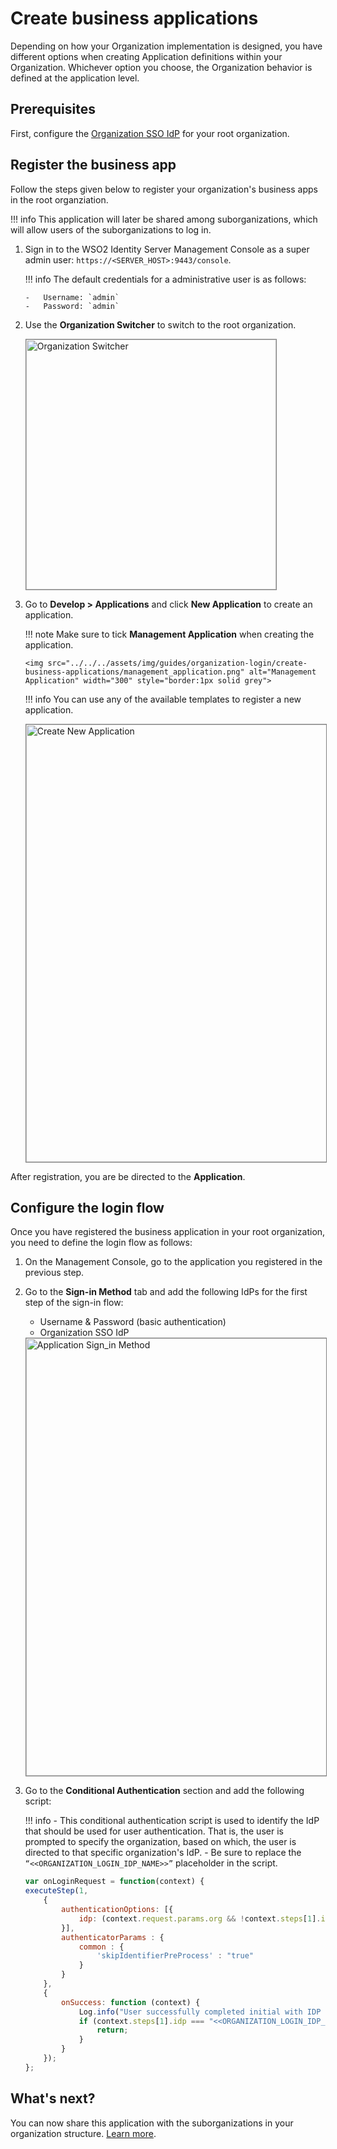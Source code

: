 # Create business applications

Depending on how your Organization implementation is designed, you have different options when creating Application definitions within your Organization. Whichever option you choose, the Organization behavior is defined at the application level.

## Prerequisites

First, configure the [Organization SSO IdP](../configure-organization-idp) for your root organization.

## Register the business app

Follow the steps given below to register your organization's business apps in the root organziation.

!!! info
    This application will later be shared among suborganizations, which will allow users of the suborganizations to log in.

1.  Sign in to the WSO2 Identity Server Management Console as a super admin user: `https://<SERVER_HOST>:9443/console`.

    !!! info
        The default credentials for a administrative user is as follows:

        -   Username: `admin`
        -   Password: `admin`

2.  Use the **Organization Switcher** to switch to the root organization.

    <img src="../../../assets/img/guides/organization-login/create-business-applications/organization_switcher.png" alt="Organization Switcher" width="400" style="border:1px solid grey">

3.  Go to **Develop > Applications** and click **New Application** to create an application.

    !!! note
        Make sure to tick **Management Application** when creating the application.
        
        <img src="../../../assets/img/guides/organization-login/create-business-applications/management_application.png" alt="Management Application" width="300" style="border:1px solid grey">

    !!! info
        You can use any of the available templates to register a new application.

    <img src="../../../assets/img/guides/organization-login/create-business-applications/create_new_application.png" alt="Create New Application" width="700" style="border:1px solid grey">

After registration, you are be directed to the **Application**.

## Configure the login flow

Once you have registered the business application in your root organization, you need to define the login flow as follows:

1.  On the Management Console, go to the application you registered in the previous step.
2.  Go to the **Sign-in Method** tab and add the following IdPs for the first step of the sign-in flow:
    
    - Username & Password (basic authentication)
    - Organization SSO IdP

    <img src="../../../assets/img/guides/organization-login/create-business-applications/application_sign_in_method.png" alt="Application Sign_in Method" width="700" style="border:1px solid grey">

3.  Go to the **Conditional Authentication** section and add the following script:

    !!! info
        -   This conditional authentication script is used to identify the IdP that should be used for user authentication. That is, the user is prompted to specify the organization, based on which, the user is directed to that specific organization's IdP.
        -   Be sure to replace the `“<<ORGANIZATION_LOGIN_IDP_NAME>>”` placeholder in the script.

    ``` js
    var onLoginRequest = function(context) {
    executeStep(1,
        {
            authenticationOptions: [{
                idp: (context.request.params.org && !context.steps[1].idp) ? "<<ORGANIZATION_LOGIN_IDP_NAME>>" : context.steps[1].idp
            }],
            authenticatorParams : {
                common : {
                    'skipIdentifierPreProcess' : "true"
                }
            }
        },
        {
            onSuccess: function (context) {
                Log.info("User successfully completed initial with IDP : " + context.steps[1].idp);
                if (context.steps[1].idp === "<<ORGANIZATION_LOGIN_IDP_NAME>>") {
                    return;
                }
            }
        });
    };
    ```

## What's next?

You can now share this application with the suborganizations in your organization structure. [Learn more](../share-the-business-app).
